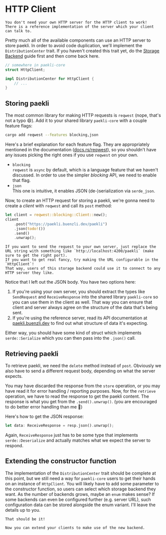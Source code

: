 # HTTP Client

```admonish tip
You don't need your own HTTP server for the HTTP client to work!
There is a reference implementation of the server which your client can talk to.
```

Pretty much all of the available components can use an HTTP server to store paekli.
In order to avoid code duplication, we'll implement the `DistributionCenter` trait.
If you haven't created this trait yet, do the [Storage Backend](storage_backend.md) guide first and then come back here.

```rust
// somewhere in paekli-core
struct HttpClient;

impl DistributionCenter for HttpClient {
    // ...
}
```

## Storing paekli

The most common library for making HTTP requests is `reqwest` (nope, that's not a typo 😄).
Add it to your shared library `paekli-core` with a couple feature flags:

```sh
cargo add reqwest --features blocking,json
```

Here's a brief explanation for each feature flag.
They are appropriately mentioned in the documentation ([docs.rs/reqwest](https://docs.rs/reqwest)), so you shouldn't have any issues picking the right ones if you use `reqwest` on your own.
- `blocking`\
  `reqwest` is `async` by default, which is a language feature that we haven't discussed.
  In order to use the simpler _blocking_ API, we need to enable that flag.
- `json`\
  This one is intuitive, it enables JSON (de-)serialization via `serde_json`.

Now, to create an HTTP request for storing a paekli, we're gonna need to create a _client_ with `reqwest` and call its `post` method:

```rust
let client = reqwest::blocking::Client::new();
client
    .post("https://paekli.buenzli.dev/paekli")
    .json(todo!())
    .send()
    .unwrap();
```

```admonish tip title="Using your own HTTP server" collapsible=true
If you want to send the request to your own server, just replace the URL string with something like `http://localhost:4200/paekli` (make sure to get the right port).
If you want to get real fancy, try making the URL configurable in the `HttpClient`!
That way, users of this storage backend could use it to connect to any HTTP server they like.
```

Notice that I left out the JSON body.
You have two options here:

1. If you're using your own server, you should extract the types like `SendRequest` and `ReceiveResponse` into the shared library `paekli-core` so you can use them in the client as well.
  That way you can ensure that client and server always agree on the structure of the data that's being sent.
1. If you're using the reference server, read its API documentation at [paekli.buenzli.dev](https://paekli.buenzli.dev) to find out what structure of data it's expecting.

Either way, you should have some kind of struct which implements `serde::Serialize` which you can then pass into the `.json()` call.

## Retrieving paekli

To retrieve paekli, we need the `delete` method instead of `post`.
Obviously we also have to send a different request body, depending on what the server expects.

You may have discarded the response from the `store` operation, or you may have read it for error handling / reporting purposes.
Now, for the `retrieve` operation, we have to read the response to get the paekli content.
The response is what you get from the `.send().unwrap()`.
(you are encouraged to do better error handling than me 🙈)

Here's how to get the JSON response:

```rust
let data: ReceiveResponse = resp.json().unwrap();
```

Again, `ReceiveResponse` just has to be some type that implements `serde::Deserialize` and actually matches what we expect the server to respond.

## Extending the constructor function

The implementation of the `DistributionCenter` trait should be complete at this point, but we still need a way for `paekli-core` users to get their hands on an instance of `HttpClient`.
You will likely have to add some parameter to the constructor function, so users can select which storage backend they want.
As the number of backends grows, maybe an `enum` makes sense?
If some backends can even be configured further (e.g. server URL), such configuration data can be stored alongside the enum variant.
I'll leave the details up to you.

```admonish success
That should be it!

Now you can extend your clients to make use of the new backend.
```
